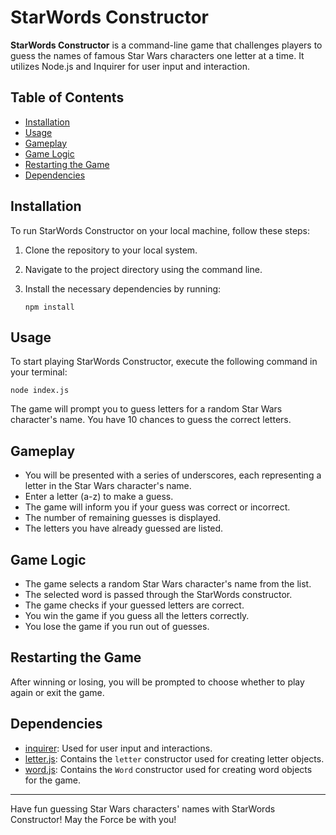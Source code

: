 # StarWords Constructor

**StarWords Constructor** is a command-line game that challenges players to guess the names of famous Star Wars characters one letter at a time. It utilizes Node.js and Inquirer for user input and interaction.

## Table of Contents

- [Installation](#installation)
- [Usage](#usage)
- [Gameplay](#gameplay)
- [Game Logic](#game-logic)
- [Restarting the Game](#restarting-the-game)
- [Dependencies](#dependencies)

## Installation

To run StarWords Constructor on your local machine, follow these steps:

1. Clone the repository to your local system.
2. Navigate to the project directory using the command line.
3. Install the necessary dependencies by running:

   ```
   npm install
   ```

## Usage

To start playing StarWords Constructor, execute the following command in your terminal:

```
node index.js
```

The game will prompt you to guess letters for a random Star Wars character's name. You have 10 chances to guess the correct letters.

## Gameplay

- You will be presented with a series of underscores, each representing a letter in the Star Wars character's name.
- Enter a letter (a-z) to make a guess.
- The game will inform you if your guess was correct or incorrect.
- The number of remaining guesses is displayed.
- The letters you have already guessed are listed.

## Game Logic

- The game selects a random Star Wars character's name from the list.
- The selected word is passed through the StarWords constructor.
- The game checks if your guessed letters are correct.
- You win the game if you guess all the letters correctly.
- You lose the game if you run out of guesses.

## Restarting the Game

After winning or losing, you will be prompted to choose whether to play again or exit the game.

## Dependencies

- [inquirer](https://www.npmjs.com/package/inquirer): Used for user input and interactions.
- [letter.js](./letter.js): Contains the `letter` constructor used for creating letter objects.
- [word.js](./word.js): Contains the `Word` constructor used for creating word objects for the game.

---

Have fun guessing Star Wars characters' names with StarWords Constructor! May the Force be with you!
